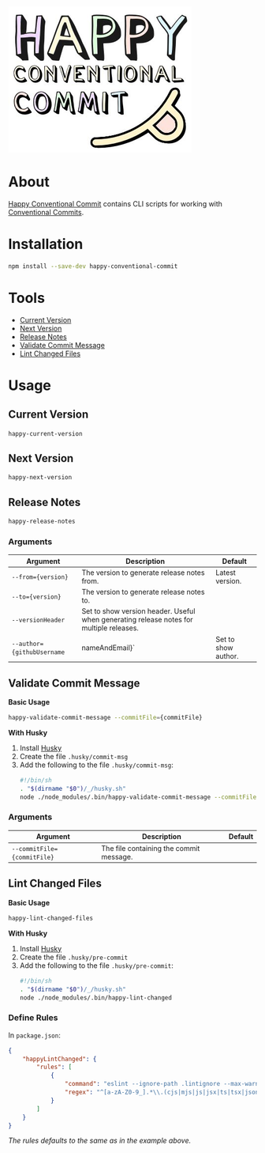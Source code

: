 ![Happy Conventional Commit Logo](https://raw.githubusercontent.com/capricorn86/happy-conventional-commit/main/docs/logo.jpg)

# About

[Happy Conventional Commit](https://github.com/capricorn86/happy-conventional-commit) contains CLI scripts for working with [Conventional Commits](https://www.conventionalcommits.org/en/v1.0.0/).

# Installation

```bash
npm install --save-dev happy-conventional-commit
```

# Tools

- [Current Version](#current-version)
- [Next Version](#next-version)
- [Release Notes](#release-notes)
- [Validate Commit Message](#validate-commit-message)
- [Lint Changed Files](#lint-changed-files)

# Usage

## Current Version

```bash
happy-current-version
```

## Next Version

```bash
happy-next-version
```

## Release Notes

```bash
happy-release-notes
```

### Arguments

| Argument                   | Description                                                                             | Default             |
| -------------------------- | --------------------------------------------------------------------------------------- | ------------------- |
| `--from={version}`         | The version to generate release notes from.                                             | Latest version.     |
| `--to={version}`           | The version to generate release notes to.                                               |                     |
| `--versionHeader`          | Set to show version header. Useful when generating release notes for multiple releases. |                     |
| `--author={githubUsername` | nameAndEmail}`                                                                          | Set to show author. |

## Validate Commit Message

**Basic Usage**

```bash
happy-validate-commit-message --commitFile={commitFile}
```

**With Husky**

1. Install [Husky](https://www.npmjs.com/package/husky)
2. Create the file `.husky/commit-msg`
3. Add the following to the file `.husky/commit-msg`:
   ```bash
   #!/bin/sh
   . "$(dirname "$0")/_/husky.sh"
   node ./node_modules/.bin/happy-validate-commit-message --commitFile=$1
   ```

### Arguments

| Argument                    | Description                             | Default |
| --------------------------- | --------------------------------------- | ------- |
| `--commitFile={commitFile}` | The file containing the commit message. |         |

## Lint Changed Files

**Basic Usage**

```bash
happy-lint-changed-files
```

**With Husky**

1. Install [Husky](https://www.npmjs.com/package/husky)
2. Create the file `.husky/pre-commit`
3. Add the following to the file `.husky/pre-commit`:
   ```bash
   #!/bin/sh
   . "$(dirname "$0")/_/husky.sh"
   node ./node_modules/.bin/happy-lint-changed
   ```

### Define Rules

In `package.json`:

```json
{
	"happyLintChanged": {
		"rules": [
			{
				"command": "eslint --ignore-path .lintignore --max-warnings 0 --fix",
				"regex": "^[a-zA-Z0-9_].*\\.(cjs|mjs|js|jsx|ts|tsx|json)$"
			}
		]
	}
}
```

_The rules defaults to the same as in the example above._
